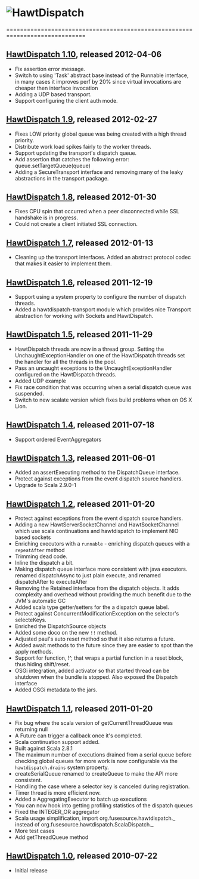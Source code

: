 # ![HawtDispatch](http://hawtdispatch.fusesource.org/images/project-logo.png)
=============================================================================


## [HawtDispatch 1.10](http://hawtdispatch.fusesource.org/blog/releases/release-1-10.html), released 2012-04-06

* Fix assertion error message.
* Switch to using 'Task' abstract base instead of the Runnable interface, in many cases it improves perf by 20% since virtual invocations are cheaper then interface invocation
* Adding a UDP based transport.
* Support configuring the client auth mode.

## [HawtDispatch 1.9](http://hawtdispatch.fusesource.org/blog/releases/release-1-9.html), released 2012-02-27

* Fixes LOW priority global queue was being created with a high thread priority.
* Distribute work load spikes fairly to the worker threads.
* Support updating the transport's dispatch queue.
* Add assertion that catches the following error: queue.setTargetQueue(queue)
* Adding a SecureTransport interface and removing many of the leaky abstractions in the transport package.

## [HawtDispatch 1.8](http://hawtdispatch.fusesource.org/blog/releases/release-1-8.html), released 2012-01-30

* Fixes CPU spin that occurred when a peer disconnected while SSL handshake is in progress.
* Could not create a client initiated SSL connection.

## [HawtDispatch 1.7](http://hawtdispatch.fusesource.org/blog/releases/release-1-7.html), released 2012-01-13

* Cleaning up the transport interfaces. Added an abstract protocol codec that makes it easier to implement them.

## [HawtDispatch 1.6](http://hawtdispatch.fusesource.org/blog/releases/release-1-6.html), released 2011-12-19

* Support using a system property to configure the number of dispatch threads.
* Added a hawtdispatch-transport module which provides nice Transport abstraction for working with Sockets and HawtDispatch.

## [HawtDispatch 1.5](http://hawtdispatch.fusesource.org/blog/releases/release-1-5.html), released 2011-11-29

* HawtDispatch threads are now in a thread group.  Setting the UnchaughtExceptionHandler on one of the HawtDispatch threads set the handler for all the threads in the pool.
* Pass an uncaught exceptions to the UncaughtExceptionHandler configured on the HawtDispatch threads.
* Added UDP example
* Fix race condition that was occurring when a serial dispatch queue was suspended.
* Switch to new scalate version which fixes build problems when on OS X Lion.

## [HawtDispatch 1.4](http://hawtdispatch.fusesource.org/blog/releases/release-1-4.html), released 2011-07-18

* Support ordered EventAggregators

## [HawtDispatch 1.3](http://hawtdispatch.fusesource.org/blog/releases/release-1-3.html), released 2011-06-01

* Added an assertExecuting method to the DispatchQueue interface.
* Protect against exceptions from the event dispatch source handlers.
* Upgrade to Scala 2.9.0-1

## [HawtDispatch 1.2](http://hawtdispatch.fusesource.org/blog/releases/release-1-2.html), released 2011-01-20

* Protect against exceptions from the event dispatch source handlers.
* Adding a new HawtServerSocketChannel and HawtSocketChannel which use scala continuations and hawtdispatch to implement NIO based sockets
* Enriching executors with a `runnable` - enriching dispatch queues with a `repeatAfter` method
* Trimming dead code.
* Inline the dispatch a bit.
* Making dispatch queue interface more consistent with java executors.  renamed dispatchAsync to just plain execute, and renamed dispatchAfter to executeAfter
* Removing the Retained interface from the dispatch objects.  It adds complexity and overhead without providing the much benefit due to the JVM's automatic GC
* Added scala type getter/setters for the a dispatch queue label.
* Protect against ConcurrentModificationException on the selector's selecteKeys.
* Enriched the DispatchSource objects
* Added some doco on the new `!!` method.
* Adjusted paul's auto reset method so that it also returns a future.
* Added await methods to the future since they are easier to spot than the apply methods.
* Support for function, !^, that wraps a partial function in a reset block, thus hiding shift/reset.
* OSGi integration, added activator so that started thread can be shutdown when the bundle is stopped.  Also exposed the Dispatch interface
* Added OSGi metadata to the jars.

## [HawtDispatch 1.1](http://hawtdispatch.fusesource.org/blog/releases/release-1-1.html), released 2011-01-20

* Fix bug where the scala version of getCurrentThreadQueue was returning null
* A Future can trigger a callback once it's completed.
* Scala continuation support added.
* Built against Scala 2.8.1
* The maximum number of executions drained from a serial queue before checking 
  global queues for more work is now configurable via the `hawtdispatch.drains` 
  system property.
* createSerialQueue renamed to createQueue to make the API more consistent.
* Handling the case where a selector key is canceled during registration.
* Timer thread is more efficient now.
* Added a AggregatingExecutor to batch up executions
* You can now hook into getting profiling statistics of the dispatch queues
* Fixed the INTEGER_OR aggregator
* Scala usage simplification, import org.fusesource.hawtdispatch._ instead of 
  org.fusesource.hawtdispatch.ScalaDispatch._ 
* More test cases
* Add getThreadQueue method

## [HawtDispatch 1.0](http://hawtdispatch.fusesource.org/blog/releases/release-1-0.html), released 2010-07-22

* Initial release